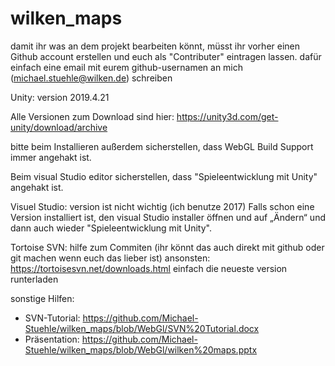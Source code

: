 # wilken_maps

damit ihr was an dem projekt bearbeiten könnt, müsst ihr vorher einen Github account erstellen und
euch als "Contributer" eintragen lassen. dafür einfach eine email mit eurem github-usernamen an mich (michael.stuehle@wilken.de) schreiben

Unity:
version 2019.4.21

Alle Versionen zum Download sind hier:
https://unity3d.com/get-unity/download/archive

bitte beim Installieren außerdem sicherstellen, dass WebGL Build Support immer angehakt ist. 

Beim visual Studio editor sicherstellen, dass "Spieleentwicklung mit Unity" angehakt ist.

Visuel Studio:
version ist nicht wichtig (ich benutze 2017)
Falls schon eine Version installiert ist, den visual Studio installer öffnen und auf „Ändern“
und dann auch wieder "Spieleentwicklung mit Unity".


Tortoise SVN:
hilfe zum Commiten (ihr könnt das auch direkt mit github oder git machen wenn euch das lieber ist)
ansonsten: https://tortoisesvn.net/downloads.html
einfach die neueste version runterladen


sonstige Hilfen: 

- SVN-Tutorial: https://github.com/Michael-Stuehle/wilken_maps/blob/WebGl/SVN%20Tutorial.docx
- Präsentation: https://github.com/Michael-Stuehle/wilken_maps/blob/WebGl/wilken%20maps.pptx



